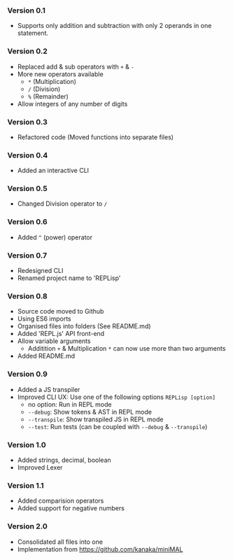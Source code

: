 ### Version 0.1

- Supports only addition and subtraction with only 2 operands in one statement.

### Version 0.2

- Replaced add & sub operators with `+` & `-`
- More new operators available
  - `*` (Multiplication)
  - `/` (Division)
  - `%` (Remainder)
- Allow integers of any number of digits

### Version 0.3

- Refactored code (Moved functions into separate files)

### Version 0.4

- Added an interactive CLI

### Version 0.5

- Changed Division operator to `/`

### Version 0.6

- Added `^` (power) operator

### Version 0.7

- Redesigned CLI
- Renamed project name to 'REPLisp'

### Version 0.8

- Source code moved to Github
- Using ES6 imports
- Organised files into folders (See README.md)
- Added 'REPL.js' API front-end
- Allow variable arguments
  - Additition `+` & Multiplication `*` can now use more than two arguments
- Added README.md

### Version 0.9

- Added a JS transpiler
- Improved CLI UX: Use one of the following options
  `REPLisp [option]`
  - no option: Run in REPL mode
  - `--debug`: Show tokens & AST in REPL mode
  - `--transpile`: Show transpiled JS in REPL mode
  - `--test`: Run tests (can be coupled with `--debug` & `--transpile`)
  
### Version 1.0

- Added strings, decimal, boolean
- Improved Lexer

### Version 1.1

- Added comparision operators
- Added support for negative numbers

### Version 2.0

- Consolidated all files into one
- Implementation from https://github.com/kanaka/miniMAL